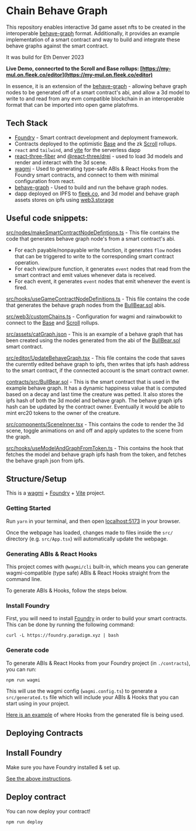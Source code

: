 # Chain Behave Graph

This repository enables interactive 3d game asset nfts to be created in the interoperable [behave-graph](https://github.com/bhouston/behave-graph) format. Additionally, it provides an example implementation of a smart contract and way to build and integrate these behave graphs against the smart contract.

It was build for Eth Denver 2023

**Live Demo, connecrted to the Scroll and Base rollups: [https://my-mul.on.fleek.co/editor](https://my-mul.on.fleek.co/editor)**

In essence, it is an extension of the [behave-graph](https://github.com/bhouston/behave-graph) - allowing behave graph nodes to be generated off of a smart contract's abi, and allow a 3d model to write to and read from any evm compatible blockchain in an interoperable format that can be imported into open game platofrms.

## Tech Stack

- [Foundry](https://book.getfoundry.sh/) - Smart contract development and deployment framework.
- Contracts deployed to the optimistic [Base](https://docs.base.org/) and the zk [Scroll](https://scroll.io/) rollups.
- `react` and `tailwind`, and [vite](https://vitejs.dev/) for the serverless dapp
- [react-three-fiber](https://docs.pmnd.rs/react-three-fiber) and [@react-three/drei](https://github.com/pmndrs/drei) - used to load 3d models and render and interact with the 3d scene.
- [wagmi](https://wagmi.sh) - Used to generating type-safe ABIs & React Hooks from the Foundry smart contracts, and connect to them with minimal configuration from react.
- [behave-graph](https://github.com/bhouston/behave-graph) - Used to build and run the behave graph nodes.
- dapp deployed on IPFS to [fleek.co](https://fleek.co/), and 3d model and behave graph assets stores on ipfs using [web3.storage](https://web3.storage/)

## Useful code snippets:

[src/nodes/makeSmartContractNodeDefintions.ts](./src/nodes/makeSmartContractNodeDefintions.ts) - This file contains the code that generates behave graph node's from a smart contract's abi.

- For each payable/nonpayable write function, it generates `flow` nodes that can be triggered to write to the corresponding smart contract operation.
- For each view/pure function, it generates `event` nodes that read from the smart contract and emit values whenever data is received.
- For each event, it generates `event` nodes that emit whenever the event is fired.

[src/hooks/useGameContractNodeDefinitions.ts](./src/hooks/useGameContractNodeDefinitions.ts) - This file contains the code that generates the behave graph nodes from the [BullBear.sol](./contracts/src/BullBear.sol) abis.

[src/web3/customChains.ts](./src/web3/customChains.ts) - Configuration for wagmi and rainwbowkit to connect to the [Base](https://docs.base.org/) and [Scroll](https://scroll.io/) rollups.

[src/assets/catGraph.json](./src/assets/catGraph.json) - This is an example of a behave graph that has been created using the nodes generated from the abi of the [BullBear.sol](./contracts/src/BullBear.sol) smart contract.

[src/editor/UpdateBehaveGraph.tsx](./src/editor/UpdateBehaveGraph.tsx) - This file contains the code that saves the curerntly edited behave graph to ipfs, then writes that ipfs hash address to the smart contract, if the connected account is the smart contract owner.

[contracts/src/BullBear.sol](./contracts/src/BullBear.sol) - This is the smart contract that is used in the example behave graph. It has a dynamic happiness value that is computed based on a decay and last time the creature was petted. It also stores the ipfs hash of both the 3d model and behave graph. The behave graph ipfs hash can be updated by the contract owner. Eventually it would be able to mint erc20 tokens to the owner of the creature.

[src/components/SceneInner.tsx](src/components/SceneInner.tsx) - This contains the code to render the 3d scene, toggle animations on and off and apply updates to the scene from the graph.

[src/hooks/useModelAndGraphFromToken.ts](./src/hooks/useModelAndGraphFromToken.ts) - This contains the hook that fetches the model and behave graph ipfs hash from the token, and fetches the behave graph json from ipfs.

## Structure/Setup

This is a [wagmi](https://wagmi.sh) + [Foundry](https://book.getfoundry.sh/) + [Vite](https://vitejs.dev/) project.

### Getting Started

Run `yarn` in your terminal, and then open [localhost:5173](http://localhost:5173) in your browser.

Once the webpage has loaded, changes made to files inside the `src/` directory (e.g. `src/App.tsx`) will automatically update the webpage.

### Generating ABIs & React Hooks

This project comes with `@wagmi/cli` built-in, which means you can generate wagmi-compatible (type safe) ABIs & React Hooks straight from the command line.

To generate ABIs & Hooks, follow the steps below.

### Install Foundry

First, you will need to install [Foundry](https://book.getfoundry.sh/getting-started/installation) in order to build your smart contracts. This can be done by running the following command:

```
curl -L https://foundry.paradigm.xyz | bash
```

### Generate code

To generate ABIs & React Hooks from your Foundry project (in `./contracts`), you can run:

```
npm run wagmi
```

This will use the wagmi config (`wagmi.config.ts`) to generate a `src/generated.ts` file which will include your ABIs & Hooks that you can start using in your project.

[Here is an example](./src/components/Counter.tsx) of where Hooks from the generated file is being used.

## Deploying Contracts

## Install Foundry

Make sure you have Foundry installed & set up.

[See the above instructions](#install-foundry).

## Deploy contract

You can now deploy your contract!

```
npm run deploy
```
